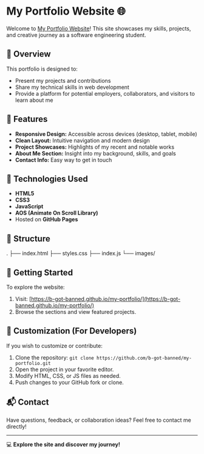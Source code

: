 # My Portfolio Website 🌐

Welcome to [My Portfolio Website](https://b-got-banned.github.io/my-portfolio/)! This site showcases my skills, projects, and creative journey as a software engineering student.

## 🌟 Overview
This portfolio is designed to:
- Present my projects and contributions
- Share my technical skills in web development
- Provide a platform for potential employers, collaborators, and visitors to learn about me

## 🚀 Features
- **Responsive Design:** Accessible across devices (desktop, tablet, mobile)
- **Clean Layout:** Intuitive navigation and modern design
- **Project Showcases:** Highlights of my recent and notable works
- **About Me Section:** Insight into my background, skills, and goals
- **Contact Info:** Easy way to get in touch

## 🔨 Technologies Used
- **HTML5**
- **CSS3**
- **JavaScript**
- **AOS (Animate On Scroll Library)**
- Hosted on **GitHub Pages**

## 📂 Structure
.
├── index.html
├── styles.css
├── index.js
└── images/

## 🌈 Getting Started
To explore the website:
1. Visit: [https://b-got-banned.github.io/my-portfolio/](https://b-got-banned.github.io/my-portfolio/)
2. Browse the sections and view featured projects.

## 📝 Customization (For Developers)
If you wish to customize or contribute:
1. Clone the repository:
`git clone https://github.com/b-got-banned/my-portfolio.git`
2. Open the project in your favorite editor.
3. Modify HTML, CSS, or JS files as needed.
4. Push changes to your GitHub fork or clone.

## 📬 Contact
Have questions, feedback, or collaboration ideas? Feel free to contact me directly!

---

💻 **Explore the site and discover my journey!**
